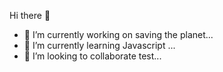  Hi there 👋

- 🔭 I’m currently working on saving the planet...
- 🌱 I’m currently learning Javascript ...
- 👯 I’m looking to collaborate test...








